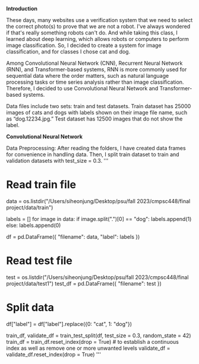**Introduction**

These days, many websites use a verification system that we need to select the correct photo(s) to prove that we are not a robot. I've always wondered if that's really something robots can't do. And while taking this class, I learned about deep learning, which allows robots or computers to perform image classification. So, I decided to create a system for image classification, and for classes I chose cat and dog.

Among Convolutional Neural Network (CNN), Recurrent Neural Network (RNN), and Transformer-based systems, RNN is more commonly used for sequential data where the order matters, such as natural language processing tasks or time series analysis rather than image classification. Therefore, I decided to use Convolutional Neural Network and Transformer-based systems. 

Data files include two sets: train and test datasets. Train dataset has 25000 images of cats and dogs with labels shown on their image file name, such as “dog.12234.jpg.” Test dataset has 12500 images that do not show the label.

**Convolutional Neural Network**

Data Preprocessing: After reading the folders, I have created data frames for convenience in handling data. Then, I split train dataset to train and validation datasets with test_size = 0.3. 
'''
# Read train file
data = os.listdir("/Users/siheonjung/Desktop/psu/fall 2023/cmpsc448/final project/data/train")


labels = []
for image in data:
    if image.split(".")[0] == "dog":
        labels.append(1)
    else:
        labels.append(0)


df = pd.DataFrame({
    "filename": data,
    "label": labels
})


# Read test file
test = os.listdir("/Users/siheonjung/Desktop/psu/fall 2023/cmpsc448/final project/data/test1")
test_df = pd.DataFrame({
    "filename": test
})


# Split data
df["label"] = df["label"].replace({0: "cat", 1: "dog"})


train_df, validate_df = train_test_split(df, test_size = 0.3, random_state = 42)
train_df = train_df.reset_index(drop = True) # to establish a continuous index as well as remove one or more unwanted levels
validate_df = validate_df.reset_index(drop = True)
'''
